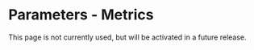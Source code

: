 # Parameters - Metrics

This page is not currently used, but will be activated in a future
release.
